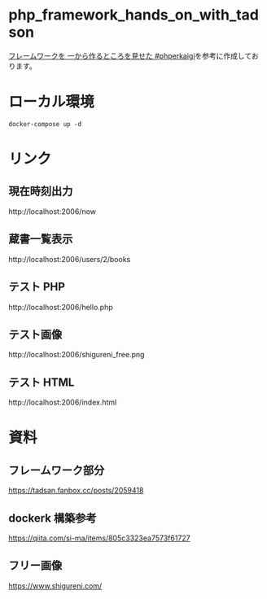 <!-- @format -->

# php_framework_hands_on_with_tadson

[フレームワークを 一から作るところを見せた #phperkaigi](https://tadsan.fanbox.cc/posts/2059418)を参考に作成しております。

# ローカル環境

```
docker-compose up -d
```

# リンク

## 現在時刻出力

http://localhost:2006/now

## 蔵書一覧表示

http://localhost:2006/users/2/books

## テスト PHP

http://localhost:2006/hello.php

## テスト画像

http://localhost:2006/shigureni_free.png

## テスト HTML

http://localhost:2006/index.html

# 資料

## フレームワーク部分

https://tadsan.fanbox.cc/posts/2059418

## dockerk 構築参考

https://qiita.com/si-ma/items/805c3323ea7573f61727

## フリー画像

https://www.shigureni.com/
